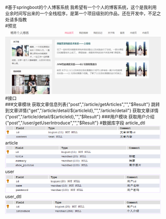 #基于springboot的个人博客系统
我希望有一个个人的博客系统，这个是我利用业余时间写出来的一个全栈程序，是第一个项目级别的作品，还在开发中，不足之处请多指教  
#预览
![首页](other/image/首页.png)  
#接口  
###文章模块
获取文章信息列表{"post","/article/getArticles","","$Result"}
跳转到文章详情{"get","/article/detail/${articleId},"","/article/detail"}
获取文章详情{"post","/article/detail/${articleId},"","$Result"}
###用户模块
获取用户介绍{"post","/user/getUserIntroduce","","$Result"}
#数据库字段
article_dtl  
![article_dtl](other/image/article_dtl.png)  
article  
![article](other/image/article.png)  
user  
![user](other/image/user.png)  
user_dtl  
![user_dtl](other/image/user_dtl.png)  
